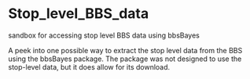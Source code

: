 # Stop_level_BBS_data
sandbox for accessing stop level BBS data using bbsBayes

A peek into one possible way to extract the stop level data from the BBS using the bbsBayes package. The package was not designed to use the stop-level data, but it does allow for its download.

